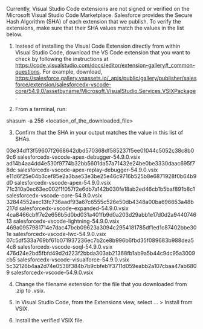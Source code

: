 Currently, Visual Studio Code extensions are not signed or verified on the
Microsoft Visual Studio Code Marketplace. Salesforce provides the Secure Hash
Algorithm (SHA) of each extension that we publish. To verify the extensions,
make sure that their SHA values match the values in the list below.

1. Instead of installing the Visual Code Extension directly from within Visual
   Studio Code, download the VS Code extension that you want to check by
   following the instructions at
   https://code.visualstudio.com/docs/editor/extension-gallery#_common-questions.
   For example, download,
   https://salesforce.gallery.vsassets.io/_apis/public/gallery/publisher/salesforce/extension/salesforcedx-vscode-core/54.9.0/assetbyname/Microsoft.VisualStudio.Services.VSIXPackage.

2. From a terminal, run:

shasum -a 256 <location_of_the_downloaded_file>

3. Confirm that the SHA in your output matches the value in this list of SHAs.

03e34dff3f59607f2668642dbd570368df585237f5ee01044c5052c38c8b09c6  salesforcedx-vscode-apex-debugger-54.9.0.vsix
ad14b4aa4dd4e530f9774b32bb5601da57a71432e24be0be3330daac695f78dc  salesforcedx-vscode-apex-replay-debugger-54.9.0.vsix
e11d6f25e04b3cef85e2a3bae53e3be25e46c9716b525b8e6871928f0b64b9d0  salesforcedx-vscode-apex-54.9.0.vsix
71c310a0ec63ec002f1f057f2e6db7a142b030fe18ab2ed46cb1b5baf891b8c1  salesforcedx-vscode-core-54.9.0.vsix
32844552aec13fc736aadf93a67c6555c526e50db4348a00ba696653a48b217d  salesforcedx-vscode-expanded-54.9.0.vsix
4ca8466cbff7e2e656b5d0bd031a401fb9d0a203d29abb1e17d0d2a944074613  salesforcedx-vscode-lightning-54.9.0.vsix
469a0957981714e7dac47bcb09623a3094c2954181785df1ed1c87402bbe301e  salesforcedx-vscode-lwc-54.9.0.vsix
07c5df533a769bf61b071937236ec7b2ce8b996b6fbd35f089683b988dea54c8  salesforcedx-vscode-soql-54.9.0.vsix
476d24e2bd5fbfd49d2d223f2bbda303ab21368fb1ab9a5b44c9dc95a3009cb5  salesforcedx-vscode-visualforce-54.9.0.vsix
5c32126b4aa2d74e0538f384b7b9cbfeb1f3711d059eabb2a107cbaa47ab6809  salesforcedx-vscode-54.9.0.vsix


4. Change the filename extension for the file that you downloaded from .zip to
.vsix.

5. In Visual Studio Code, from the Extensions view, select ... > Install from
VSIX.

6. Install the verified VSIX file.

